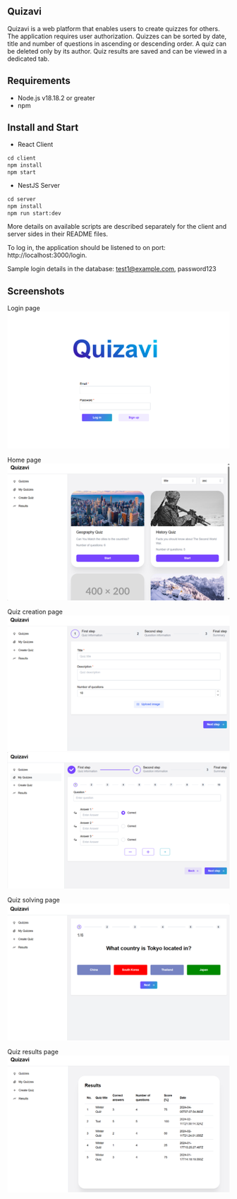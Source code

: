 ## Quizavi

Quizavi is a web platform that enables users to create quizzes for others. The application requires user authorization. Quizzes can be sorted by date, title and number of questions in ascending or descending order. A quiz can be deleted only by its author. Quiz results are saved and can be viewed in a dedicated tab.

## Requirements

- Node.js v18.18.2 or greater
- npm

## Install and Start

- React Client
```
cd client
npm install
npm start 
```

- NestJS Server
```
cd server
npm install
npm run start:dev
```

More details on available scripts are described separately for the client and server sides in their README files.

To log in, the application should be listened to on port: http://localhost:3000/login.

Sample login details in the database: test1@example.com, password123

## Screenshots

Login page
![login_page.png](login_page.png)

Home page
![home_page.png](home_page.png)

Quiz creation page
![quiz_create.png](quiz_create.png)
![questions_create.png](questions_create.png)

Quiz solving page
![quiz_solve.png](quiz_solve.png)

Quiz results page
![quiz_results.png](quiz_results.png)